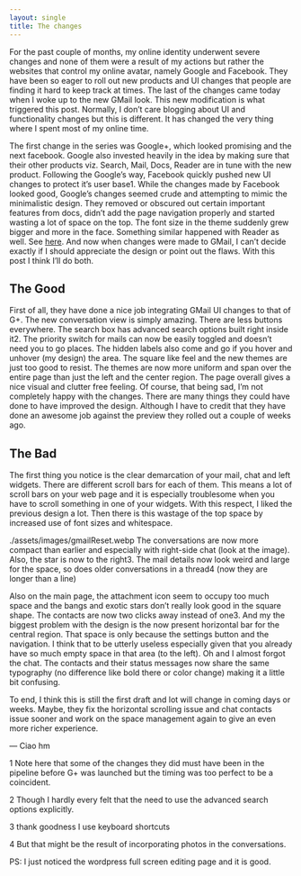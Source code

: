```yaml
---
layout: single
title: The changes
---
```


For the past couple of months, my online identity underwent severe changes and none of them were a result of my actions but rather the websites that control my online avatar, namely Google and Facebook. They have been so eager to roll out new products and UI changes that people are finding it hard to keep track at times. The last of the changes came today when I woke up to the new GMail look. This new modification is what triggered this post. Normally, I don’t care blogging about UI and functionality changes but this is different. It has changed the very thing where I spent most of my online time.

The first change in the series was Google+, which looked promising and the next facebook. Google also invested heavily in the idea by making sure that their other products viz. Search, Mail, Docs, Reader are in tune with the new product. Following the Google’s way, Facebook quickly pushed new UI changes to protect it’s user base1. While the changes made by Facebook looked good, Google’s changes seemed crude and attempting to mimic the minimalistic design. They removed or obscured out certain important features from docs, didn’t add the page navigation properly and started wasting a lot of space on the top. The font size in the theme suddenly grew bigger and more in the face. Something similar happened with Reader as well. See [here](http://brianshih.com/78073742). And now when changes were made to GMail, I can’t decide exactly if I should appreciate the design or point out the flaws. With this post I think I’ll do both.

## The Good

First of all, they have done a nice job  integrating GMail UI changes to that of G+. The new conversation view is simply amazing. There are less buttons everywhere. The search box has advanced search options built right inside it2. The priority switch for mails can now be easily toggled and doesn’t need you to go places. The hidden labels also come and go if you hover and unhover (my design) the area. The square like feel and the new themes are just too good to resist. The themes are now more uniform and span over the entire page than just the left and the center region. The page overall gives a nice visual and clutter free feeling.
Of course, that being sad, I’m not completely happy with the changes. There are many things they could have done to have improved the design. Although I have to credit that they have done an awesome job against the preview they rolled out a couple of weeks ago.

## The Bad

The first thing you notice is the clear demarcation of your mail, chat and left widgets. There are different scroll bars for each of them. This means a lot of scroll bars on your web page and it is especially troublesome when you have to scroll something in one of your widgets. With this respect, I liked the previous design a lot.
Then there is this wastage of the top space by increased use of font sizes and whitespace.

./assets/images/gmailReset.webp 
The conversations are now more compact than earlier and especially with right-side chat (look at the image). Also, the star is now to the right3. The mail details now look weird and large for the space, so does older conversations in a thread4 (now they are longer than a line)

 

Also on the main page, the attachment icon seem to occupy too much space and the bangs and exotic stars don’t really look good in the square shape. The contacts are now two clicks away instead of one3. And my the biggest problem with the design is the now present horizontal bar for the central region. That space is only because the settings button and the navigation. I think that to be utterly useless especially given that you already have so much empty space in that area (to the left). Oh and I almost forgot the chat. The contacts and their status messages now share the same typography (no difference like bold there or color change) making it a little bit confusing.

To end, I think this is still the first draft and lot will change in coming days or weeks. Maybe, they fix the horizontal scrolling issue and chat contacts issue sooner and work on the space management again to give an even more richer experience.

—
Ciao
hm

1 Note here that some of the changes they did must have been in the pipeline before G+ was launched but the timing was too perfect to be a coincident.

2 Though I hardly every felt that the need to use the advanced search options explicitly.

3 thank goodness I use keyboard shortcuts

4 But that might be the result of incorporating photos in the conversations.

PS: I just noticed the wordpress full screen editing page and it is good.

